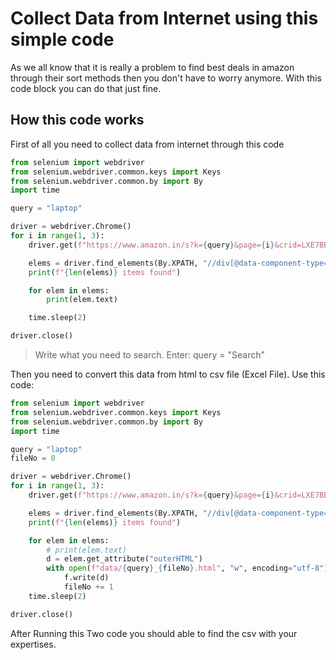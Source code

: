 #   Collect Data from Internet using this simple code
As we all know that it is really a problem to find best deals in amazon through their sort methods then you don't have to worry anymore. With this code block you can do that just fine.
## How this code works
First of all you need to collect data from internet through this code 
```python
from selenium import webdriver
from selenium.webdriver.common.keys import Keys
from selenium.webdriver.common.by import By
import time

query = "laptop"

driver = webdriver.Chrome()
for i in range(1, 3):
    driver.get(f"https://www.amazon.in/s?k={query}&page={i}&crid=LXE7BB7APIB9&qid=1721557412&sprefix=laptop%2Caps%2C1337&ref=sr_pg_2")

    elems = driver.find_elements(By.XPATH, "//div[@data-component-type='s-search-result']")
    print(f"{len(elems)} items found")

    for elem in elems:
        print(elem.text)

    time.sleep(2)

driver.close()

```
> Write what you need to search. Enter: query = "Search"

Then you need to convert this data from html to csv file (Excel File).
Use this code:
```python
from selenium import webdriver
from selenium.webdriver.common.keys import Keys
from selenium.webdriver.common.by import By
import time

query = "laptop"
fileNo = 0

driver = webdriver.Chrome()
for i in range(1, 3):
    driver.get(f"https://www.amazon.in/s?k={query}&page={i}&crid=LXE7BB7APIB9&qid=1721557412&sprefix=laptop%2Caps%2C1337&ref=sr_pg_2")

    elems = driver.find_elements(By.XPATH, "//div[@data-component-type='s-search-result']")
    print(f"{len(elems)} items found")

    for elem in elems:
        # print(elem.text)
        d = elem.get_attribute("outerHTML")
        with open(f"data/{query}_{fileNo}.html", "w", encoding="utf-8") as f:
            f.write(d)
            fileNo += 1
    time.sleep(2)

driver.close()
```
After Running this Two code you should able to find the csv with your expertises.